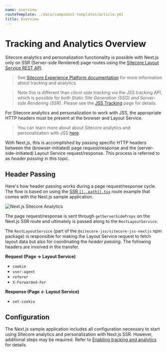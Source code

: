 ```yaml
---
name: overview
routeTemplate: ./data/component-templates/article.yml
title: Overview
---
```

# Tracking and Analytics Overview

Sitecore analytics and personalization functionality is possible with Next.js only on SSR (Server-side Rendered) page routes using the [Sitecore Layout Service REST API](/docs/fundamentals/services/layout-service).

> See [Sitecore Experience Platform documentation](https://doc.sitecore.com/developers/101/sitecore-experience-platform/en/web-tracking.html) for more information about tracking and analytics.

> Note this is different than *client-side tracking* via the JSS tracking API, which is possible for *both Static Site Generation (SSG) and Server-side Rendering (SSR)*. Please see the [JSS Tracking](/docs/fundamentals/services/tracking) page for details.

For Sitecore analytics and personalization to work with JSS, the appropriate HTTP headers must be present at the browser and Layout Service.

> You can learn more about about Sitecore analytics and personalization with JSS [here](/docs/fundamentals/personalization).

With Next.js, this is accomplished by passing specific HTTP headers between the (browser-initiated) page request/response and the (server-side-initiated) Layout Service request/response. This process is referred to as *header passing* in this topic.

## Header Passing

Here's how header passing works during a page request/response cycle. The flow is based on using the [SSR `[[..path]].tsx`](https://github.com/Sitecore/jss/blob/master/samples/nextjs/src/pages/%5B%5B%2E%2E%2Epath%5D%5D.SSR.tsx) route example that comes with the Next.js sample application.

<img src="/assets/img/nextjs-sitecore-analytics.svg" alt="Next.js Sitecore Analytics" />

The page request/response is sent through `getServerSideProps` on the Next.js SSR route and ultimately is passed along to the `RestLayoutService`.

The `RestLayoutService` (part of the `@sitecore-jss/sitecore-jss-nextjs` npm package) is responsible for making the Layout Service request to fetch layout data but also for coordinating the *header passing*. The following headers are involved in the transfer.

**Request (Page -> Layout Service)**
* `cookie`
* `user-agent`
* `referer`
* `X-Forwarded-For`

**Response (Page <- Layout Service)**
* `set-cookie`


## Configuration

The Next.js sample application includes all configuration necessary to start using Sitecore analytics and personalization with Next.js SSR. However, additional steps may be required. Refer to [Enabling tracking and analytics](/docs/nextjs/tracking-and-analytics/configuration) for details.
